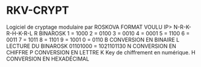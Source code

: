 # RKV-CRYPT
Logiciel de cryptage modulaire par ROSKOVA
FORMAT VOULU IP> N-R-K-R-H-K-R-L
R BINAROSK 1 = 1000 2 = 0100 3 = 0010 4 = 0001 5 = 1100 6 = 0011 7 = 1011 8 = 1101 9 = 1001 0 = 0110
B CONVERSION EN BINAIRE
L LECTURE DU BINAROSK 01101000 = 1021101130
N CONVERSION EN CHIFFRE
P CONVERSION EN LETTRE
K Key de chiffrement en numérique.
H CONVERSION EN HEXADÉCIMAL
